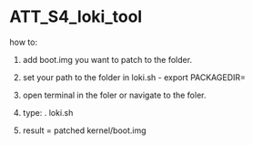 ATT_S4_loki_tool
================

how to:

1. add boot.img you want to patch to the folder.

2. set your path to the folder in loki.sh - export PACKAGEDIR=

3. open terminal in the foler or navigate to the foler.

4. type: . loki.sh

5. result = patched kernel/boot.img
